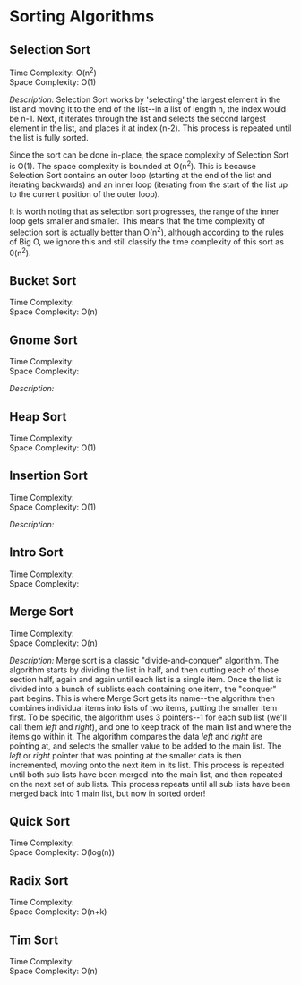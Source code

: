 # Sorting Algorithms

## Selection Sort
Time Complexity: O(n<sup>2</sup>)      
Space Complexity: O(1)

*Description:*
Selection Sort works by 'selecting' the largest element in the list and moving it to the end of the list--in a list of length n, the index would be n-1.  Next, it iterates through the list and selects the second largest element in the list, and places it at index (n-2). This process is repeated until the list is fully sorted.  

Since the sort can be done in-place, the space complexity of Selection Sort is O(1).  The space complexity is bounded at O(n<sup>2</sup>).  This is because Selection Sort contains an outer loop (starting at the end of the list and iterating backwards) and an inner loop (iterating from the start of the list up to the current position of the outer loop).  

It is worth noting that as selection sort progresses, the range of the inner loop gets smaller and smaller.  This means that the time complexity of selection sort is actually better than O(n<sup>2</sup>), although according to the rules of Big O, we ignore this and still classify the time complexity of this sort as 0(n<sup>2</sup>).

## Bucket Sort
Time Complexity:                     
Space Complexity: O(n)             

## Gnome Sort  
Time Complexity:                
Space Complexity:  

*Description:*                

## Heap Sort
Time Complexity:                
Space Complexity: O(1)         

## Insertion Sort
Time Complexity:                              
Space Complexity: O(1)                            

*Description:*  

## Intro Sort
Time Complexity:                
Space Complexity:               

## Merge Sort
Time Complexity:                
Space Complexity: O(n)

*Description:*   Merge sort is a classic "divide-and-conquer" algorithm.  The algorithm starts by dividing the list in half, and then cutting each of those section half, again and again until each list is a single item.  Once the list is divided into a bunch of sublists each containing one item, the "conquer" part begins.  This is where Merge Sort gets its name--the algorithm then combines individual items into lists of two items, putting the smaller item first.  To be specific, the algorithm uses 3 pointers--1 for each sub list (we'll call them _left_ and _right_), and one to keep track of the main list and where the items go within it.  The algorithm compares the data _left_ and _right_ are pointing at, and selects the smaller value to be added to the main list.  The _left_ or _right_ pointer that was pointing at the smaller data is then incremented, moving onto the next item in its list.  This process is repeated until both sub lists have been merged into the main list, and then repeated on the next set of sub lists.  This process repeats until all sub lists have been merged back into 1 main list, but now in sorted order!

## Quick Sort
Time Complexity:                
Space Complexity: O(log(n))         

## Radix Sort
Time Complexity:                
Space Complexity: O(n+k)          

## Tim Sort
Time Complexity:                
Space Complexity: O(n)             
